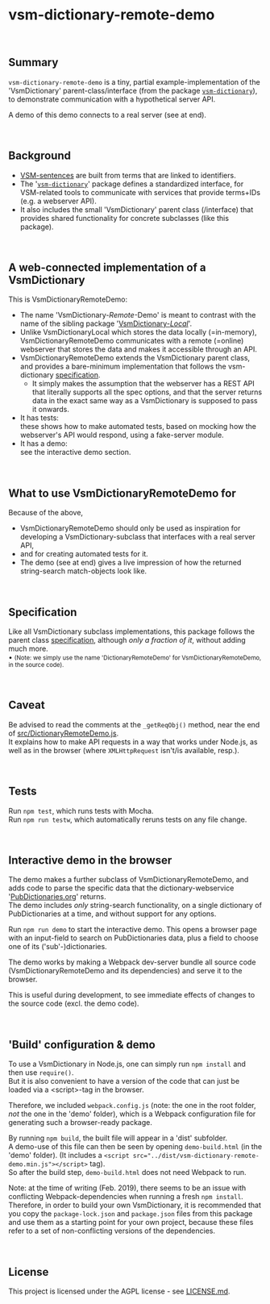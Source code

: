 # vsm-dictionary-remote-demo

<br>

## Summary

`vsm-dictionary-remote-demo` is a tiny, partial example-implementation
of the 'VsmDictionary' parent-class/interface (from the package
[`vsm-dictionary`](https://github.com/vsm/vsm-dictionary)),
to demonstrate communication with a hypothetical server API.

A demo of this demo connects to a real server (see at end).

<br>

## Background

- [VSM-sentences](http://scicura.org/vsm/vsm.html)
  are built from terms that are linked to identifiers.
- The '[`vsm-dictionary`](https://github.com/vsm/vsm-dictionary)'
  package defines a standardized interface,
  for VSM-related tools to communicate with services
  that provide terms+IDs (e.g. a webserver API).
- It also includes the small 'VsmDictionary' parent class (/interface) that
  provides shared functionality for concrete subclasses (like this package).

<br>

## A web-connected implementation of a VsmDictionary

This is VsmDictionaryRemoteDemo:

- The name 'VsmDictionary-_Remote_-Demo' is meant to contrast with the name of
  the sibling package
  '[VsmDictionary-_Local_](https://github.com/vsm/vsm-dictionary-local)'.
- Unlike VsmDictionaryLocal which stores the data locally (=in-memory),
  VsmDictionaryRemoteDemo communicates with a remote (=online) webserver that
  stores the data and makes it accessible through an API.
- VsmDictionaryRemoteDemo extends the VsmDictionary parent class, and provides
  a bare-minimum implementation that follows the vsm-dictionary
  [specification](https://github.com/vsm/vsm-dictionary/blob/master/Dictionary.spec.md).
  - It simply makes the assumption that the webserver has a REST API that
    literally supports all the spec options, and that the server returns data
    in the exact same way as a VsmDictionary is supposed to pass it onwards.
- It has tests:  
  these shows how to make automated tests, based on mocking how
  the webserver's API would respond, using a fake-server module.
- It has a demo:  
  see the interactive demo section.

<br>

## What to use VsmDictionaryRemoteDemo for

Because of the above,

- VsmDictionaryRemoteDemo should only be used as inspiration for
  developing a VsmDictionary-subclass that interfaces with a real server API,
- and for creating automated tests for it.
- The demo (see at end) gives a live impression of how the returned
  string-search match-objects look like.

<br>

## Specification

Like all VsmDictionary subclass implementations, this package follows
the parent class
[specification](https://github.com/vsm/vsm-dictionary/blob/master/Dictionary.spec.md),
although _only a fraction of it_, without adding much more.  
&bull; <span style="font-size: smaller;">
(Note: we simply use the name 'DictionaryRemoteDemo' for VsmDictionaryRemoteDemo,
in the source code).</span>  

<br>

## Caveat

Be advised to read the comments at the `_getReqObj()` method, near the end of
[src/DictionaryRemoteDemo.js](src/DictionaryRemoteDemo.js).  
It explains how to make API requests in a way that works under Node.js,
as well as in the browser (where `XMLHttpRequest` isn't/is available, resp.).

<br>

## Tests

Run `npm test`, which runs tests with Mocha.  
Run `npm run testw`, which automatically reruns tests on any file change.

<br>

## Interactive demo in the browser

The demo makes a further subclass of VsmDictionaryRemoteDemo,
and adds code to parse the specific data that the dictionary-webservice
'[PubDictionaries.org](http://pubdictionaries.org/)' returns.  
The demo includes _only_ string-search functionality, on a single
dictionary of PubDictionaries at a time, and without support for any options.

Run `npm run demo` to start the interactive demo.
This opens a browser page with an input-field to search on PubDictionaries data,
plus a field to choose one of its ('sub'-)dictionaries.

The demo works by making a Webpack dev-server bundle all source code 
(VsmDictionaryRemoteDemo and its dependencies) and serve it to the browser.

This is useful during development, to see immediate effects of changes
to the source code (excl. the demo code).

<br>

## 'Build' configuration & demo

To use a VsmDictionary in Node.js, one can simply run `npm install` and then
use `require()`.  
But it is also convenient to have a version of the code that can just
be loaded via a &lt;script&gt;-tag in the browser.

Therefore, we included `webpack.config.js` (note: the one in the root folder,
_not_ the one in the 'demo' folder), which is a Webpack configuration file for
generating such a browser-ready package.  

By running `npm build`, the built file will appear in a 'dist' subfolder.  
A demo-use of this file can then be seen by opening `demo-build.html`
(in the 'demo' folder). (It includes a
`<script src="../dist/vsm-dictionary-remote-demo.min.js"></script>` tag).  
So after the build step, `demo-build.html` does not need Webpack to run.

Note: at the time of writing (Feb. 2019), there seems to be an issue
with conflicting Webpack-dependencies when running a fresh `npm install`.  
Therefore, in order to build your own VsmDictionary, it is recommended that
you copy the `package-lock.json` and `package.json` files from this package
and use them as a starting point for your own project, because these files refer
to a set of non-conflicting versions of the dependencies.

<br>

## License

This project is licensed under the AGPL license - see [LICENSE.md](LICENSE.md).
